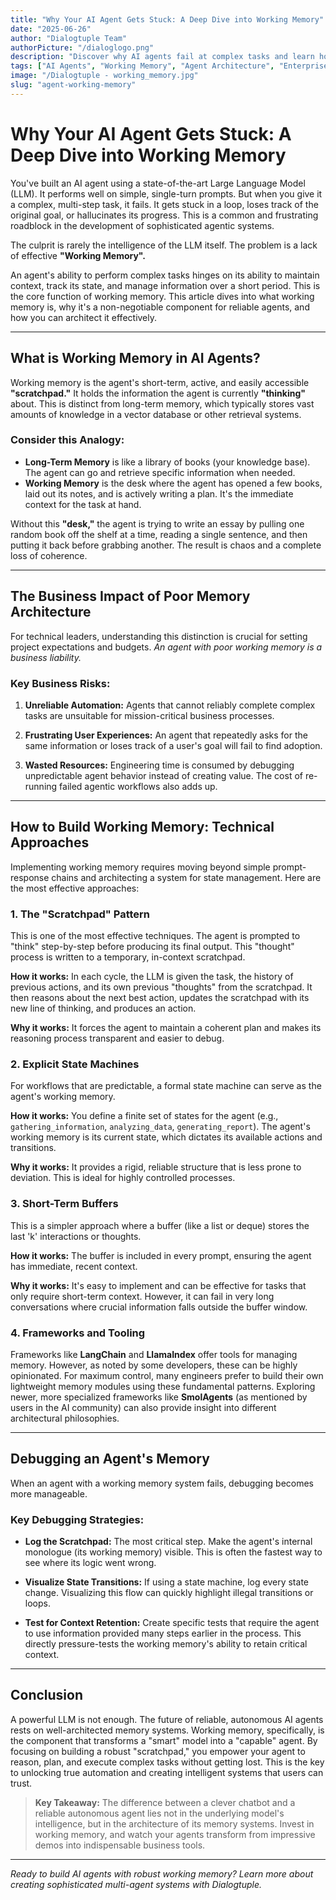 ```yaml
---
title: "Why Your AI Agent Gets Stuck: A Deep Dive into Working Memory"
date: "2025-06-26"
author: "Dialogtuple Team"
authorPicture: "/dialoglogo.png"
description: "Discover why AI agents fail at complex tasks and learn how to architect effective working memory systems that transform smart models into capable, reliable agents."
tags: ["AI Agents", "Working Memory", "Agent Architecture", "Enterprise AI", "Memory Systems", "Automation", "LLM Development"]
image: "/Dialogtuple - working_memory.jpg"
slug: "agent-working-memory"
---
```


# Why Your AI Agent Gets Stuck: A Deep Dive into Working Memory

You've built an AI agent using a state-of-the-art Large Language Model (LLM). It performs well on simple, single-turn prompts. But when you give it a complex, multi-step task, it fails. It gets stuck in a loop, loses track of the original goal, or hallucinates its progress. This is a common and frustrating roadblock in the development of sophisticated agentic systems.

The culprit is rarely the intelligence of the LLM itself. The problem is a lack of effective **"Working Memory".**

An agent's ability to perform complex tasks hinges on its ability to maintain context, track its state, and manage information over a short period. This is the core function of working memory. This article dives into what working memory is, why it's a non-negotiable component for reliable agents, and how you can architect it effectively.

---

## What is Working Memory in AI Agents?

Working memory is the agent's short-term, active, and easily accessible **"scratchpad."** It holds the information the agent is currently **"thinking"** about. This is distinct from long-term memory, which typically stores vast amounts of knowledge in a vector database or other retrieval systems.

### Consider this Analogy:

- **Long-Term Memory** is like a library of books (your knowledge base). The agent can go and retrieve specific information when needed.
- **Working Memory** is the desk where the agent has opened a few books, laid out its notes, and is actively writing a plan. It's the immediate context for the task at hand.

Without this **"desk,"** the agent is trying to write an essay by pulling one random book off the shelf at a time, reading a single sentence, and then putting it back before grabbing another. The result is chaos and a complete loss of coherence.

---

## The Business Impact of Poor Memory Architecture

For technical leaders, understanding this distinction is crucial for setting project expectations and budgets. *An agent with poor working memory is a business liability.*

### Key Business Risks:

1. **Unreliable Automation:** Agents that cannot reliably complete complex tasks are unsuitable for mission-critical business processes.

2. **Frustrating User Experiences:** An agent that repeatedly asks for the same information or loses track of a user's goal will fail to find adoption.

3. **Wasted Resources:** Engineering time is consumed by debugging unpredictable agent behavior instead of creating value. The cost of re-running failed agentic workflows also adds up.

---

## How to Build Working Memory: Technical Approaches

Implementing working memory requires moving beyond simple prompt-response chains and architecting a system for state management. Here are the most effective approaches:

### 1. The "Scratchpad" Pattern

This is one of the most effective techniques. The agent is prompted to "think" step-by-step before producing its final output. This "thought" process is written to a temporary, in-context scratchpad.

**How it works:** In each cycle, the LLM is given the task, the history of previous actions, and its own previous "thoughts" from the scratchpad. It then reasons about the next best action, updates the scratchpad with its new line of thinking, and produces an action.

**Why it works:** It forces the agent to maintain a coherent plan and makes its reasoning process transparent and easier to debug.

### 2. Explicit State Machines

For workflows that are predictable, a formal state machine can serve as the agent's working memory.

**How it works:** You define a finite set of states for the agent (e.g., `gathering_information`, `analyzing_data`, `generating_report`). The agent's working memory is its current state, which dictates its available actions and transitions.

**Why it works:** It provides a rigid, reliable structure that is less prone to deviation. This is ideal for highly controlled processes.

### 3. Short-Term Buffers

This is a simpler approach where a buffer (like a list or deque) stores the last 'k' interactions or thoughts.

**How it works:** The buffer is included in every prompt, ensuring the agent has immediate, recent context.

**Why it works:** It's easy to implement and can be effective for tasks that only require short-term context. However, it can fail in very long conversations where crucial information falls outside the buffer window.

### 4. Frameworks and Tooling

Frameworks like **LangChain** and **LlamaIndex** offer tools for managing memory. However, as noted by some developers, these can be highly opinionated. For maximum control, many engineers prefer to build their own lightweight memory modules using these fundamental patterns. Exploring newer, more specialized frameworks like **SmolAgents** (as mentioned by users in the AI community) can also provide insight into different architectural philosophies.

---

## Debugging an Agent's Memory

When an agent with a working memory system fails, debugging becomes more manageable.

### Key Debugging Strategies:

- **Log the Scratchpad:** The most critical step. Make the agent's internal monologue (its working memory) visible. This is often the fastest way to see where its logic went wrong.

- **Visualize State Transitions:** If using a state machine, log every state change. Visualizing this flow can quickly highlight illegal transitions or loops.

- **Test for Context Retention:** Create specific tests that require the agent to use information provided many steps earlier in the process. This directly pressure-tests the working memory's ability to retain critical context.

---

## Conclusion

A powerful LLM is not enough. The future of reliable, autonomous AI agents rests on well-architected memory systems. Working memory, specifically, is the component that transforms a "smart" model into a "capable" agent. By focusing on building a robust "scratchpad," you empower your agent to reason, plan, and execute complex tasks without getting lost. This is the key to unlocking true automation and creating intelligent systems that users can trust.

> **Key Takeaway:** The difference between a clever chatbot and a reliable autonomous agent lies not in the underlying model's intelligence, but in the architecture of its memory systems. Invest in working memory, and watch your agents transform from impressive demos into indispensable business tools.

---

*Ready to build AI agents with robust working memory? Learn more about creating sophisticated multi-agent systems with Dialogtuple.*  